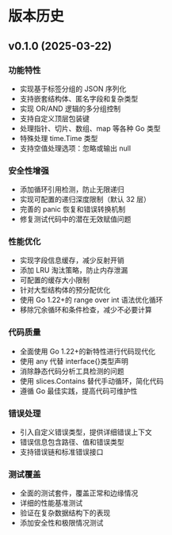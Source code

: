 # 版本历史

## v0.1.0 (2025-03-22)

### 功能特性

- 实现基于标签分组的 JSON 序列化
- 支持嵌套结构体、匿名字段和复杂类型
- 实现 OR/AND 逻辑的多分组控制
- 支持自定义顶层包装键
- 处理指针、切片、数组、map 等各种 Go 类型
- 特殊处理 time.Time 类型
- 支持空值处理选项：忽略或输出 null

### 安全性增强

- 添加循环引用检测，防止无限递归
- 实现可配置的递归深度限制（默认 32 层）
- 完善的 panic 恢复和错误转换机制
- 修复测试代码中的潜在无效赋值问题

### 性能优化

- 实现字段信息缓存，减少反射开销
- 添加 LRU 淘汰策略，防止内存泄漏
- 可配置的缓存大小限制
- 针对大型结构体的预分配优化
- 使用 Go 1.22+的 range over int 语法优化循环
- 移除冗余循环和条件检查，减少不必要计算

### 代码质量

- 全面使用 Go 1.22+的新特性进行代码现代化
- 使用 any 代替 interface{}类型声明
- 消除静态代码分析工具检测的问题
- 使用 slices.Contains 替代手动循环，简化代码
- 遵循 Go 最佳实践，提高代码可维护性

### 错误处理

- 引入自定义错误类型，提供详细错误上下文
- 错误信息包含路径、值和错误类型
- 支持错误链和标准错误接口

### 测试覆盖

- 全面的测试套件，覆盖正常和边缘情况
- 详细的性能基准测试
- 验证在复杂数据结构下的表现
- 添加安全性和极限情况测试
